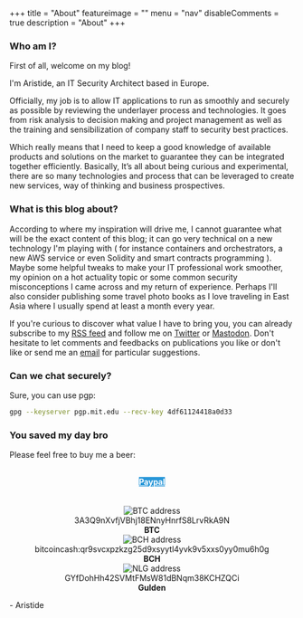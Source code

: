 +++
title = "About"
featureimage = ""
menu = "nav"
disableComments = true
description = "About"
+++

### Who am I?

First of all, welcome on my blog!

I'm Aristide, an IT Security Architect based in Europe.

Officially, my job is to allow IT applications to run as smoothly and securely as possible by reviewing the underlayer process and technologies. It goes from risk analysis to decision making and project management as well as the training and sensibilization of company staff to security best practices.

Which really means that I need to keep a good knowledge of available products and solutions on the market to guarantee they can be integrated together efficiently. Basically, It’s all about being curious and experimental, there are so many technologies and process that can be leveraged to create new services, way of thinking and business prospectives.

### What is this blog about?

According to where my inspiration will drive me, I cannot guarantee what will be the exact content of this blog; it can go very technical on a new technology I'm playing with ( for instance containers and orchestrators, a new AWS service or even Solidity and smart contracts programming ). Maybe some helpful tweaks to make your IT professional work smoother, my opinion on a hot actuality topic or some common security misconceptions I came across and my return of experience. Perhaps I'll also consider publishing some travel photo books as I love traveling in East Asia where I usually spend at least a month every year.

If you're curious to discover what value I have to bring you, you can already subscribe to my [RSS feed](https://aristidebouix.cloud/en/index.xml) and follow me on [Twitter](http://twitter.com/ArisBee_Cloud) or [Mastodon](https://mastodon.cloud/@abouix). Don't hesitate to let comments and feedbacks on publications you like or don't like or send me an [email](mailto:webmaster@aristidebouix.cloud) for particular suggestions.

### Can we chat securely?

Sure, you can use pgp:

```bash
gpg --keyserver pgp.mit.edu --recv-key 4df61124418a0d33
```

### You saved my day bro

Please feel free to buy me a beer:
<br></br>

<center>
<a class="btn home" href="https://www.paypal.me/ABouix" title="donate-paypal" target="_blank" style="background-color: #2997D8; color: white; font-weight: bold;">Paypal</a>
</center>
<br></br>

<center>
<img src="/img/qrcode1.png" alt="BTC address">
</center>
<center>
3A3Q9nXvfjVBhj18ENnyHnrfS8LrvRkA9N
</center>
<center>
<b>BTC</b>
</center>

<center>
<img src="/img/qrcode2.png" alt="BCH address">
</center>
<center>
bitcoincash:qr9svcxpzkzg25d9xsyytl4yvk9v5xxs0yy0mu6h0g
</center>
<center>
<b>BCH</b>
</center>

<center>
<img src="/img/qrcode3.png" alt="NLG address">
</center>
<center>
GYfDohHh42SVMtFMsW81dBNqm38KCHZQCi
</center>
<center>
<b>Gulden</b>
</center>

\- Aristide
